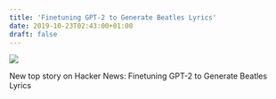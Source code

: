 ```yaml
---
title: 'Finetuning GPT-2 to Generate Beatles Lyrics'
date: 2019-10-23T02:43:00+01:00
draft: false
---
```


![](https://ifttt.com/images/no_image_card.png)  

New top story on Hacker News: Finetuning GPT-2 to Generate Beatles Lyrics